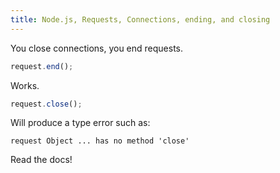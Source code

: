 ```yaml
---
title: Node.js, Requests, Connections, ending, and closing
---
```


You close connections, you end requests.

<!--more-->

``` javascript
request.end();
```

Works.

``` javascript
request.close();
```

Will produce a type error such as:

```
request Object ... has no method 'close'
```

Read the docs!
